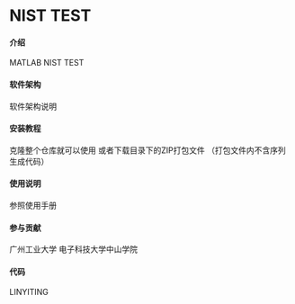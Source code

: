 # NIST TEST

#### 介绍
MATLAB NIST TEST

#### 软件架构
软件架构说明


#### 安装教程

克隆整个仓库就可以使用
或者下载目录下的ZIP打包文件
（打包文件内不含序列生成代码）

#### 使用说明

参照使用手册

#### 参与贡献

广州工业大学
电子科技大学中山学院


#### 代码
LINYITING

